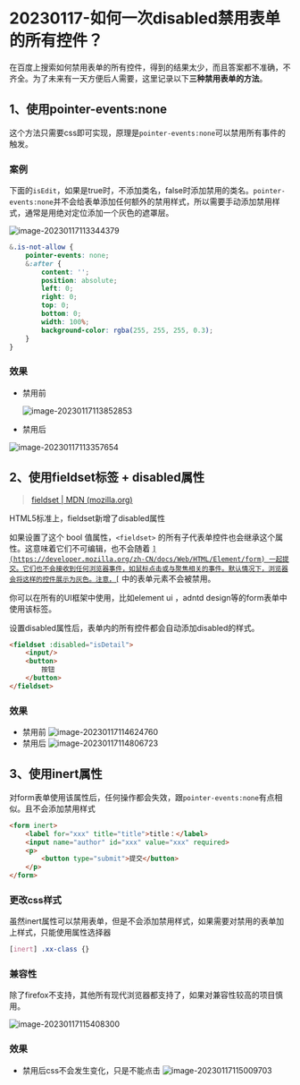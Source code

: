 # 20230117-如何一次disabled禁用表单的所有控件？

在百度上搜索如何禁用表单的所有控件，得到的结果太少，而且答案都不准确，不齐全。为了未来有一天方便后人需要，这里记录以下**三种禁用表单的方法**。

## 1、使用pointer-events:none

这个方法只需要css即可实现，原理是`pointer-events:none`可以禁用所有事件的触发。

### 案例

下面的`isEdit`，如果是true时，不添加类名，false时添加禁用的类名。`pointer-events:none`并不会给表单添加任何额外的禁用样式，所以需要手动添加禁用样式，通常是用绝对定位添加一个灰色的遮罩层。

![image-20230117113344379](https://s2.loli.net/2023/01/17/q4s5KtBbCrAnEdU.png)

```css
&.is-not-allow {
    pointer-events: none;
    &:after {
        content: '';
        position: absolute;
        left: 0;
        right: 0;
        top: 0;
        bottom: 0;
        width: 100%;
        background-color: rgba(255, 255, 255, 0.3);
    }
}
```

### 效果

- 禁用前

  ![image-20230117113852853](https://s2.loli.net/2023/01/17/lDYJIfsRU5vupby.png)

- 禁用后

![image-20230117113357654](https://s2.loli.net/2023/01/17/o6rMHJbpsxnmZPt.png)

## 2、使用fieldset标签 + disabled属性

> [fieldset | MDN (mozilla.org)](https://developer.mozilla.org/zh-CN/docs/Web/HTML/Element/fieldset)

HTML5标准上，fieldset新增了disabled属性

如果设置了这个 bool 值属性，`<fieldset>` 的所有子代表单控件也会继承这个属性。这意味着它们不可编辑，也不会随着 [``](https://developer.mozilla.org/zh-CN/docs/Web/HTML/Element/form) 一起提交。它们也不会接收到任何浏览器事件，如鼠标点击或与聚焦相关的事件。默认情况下，浏览器会将这样的控件展示为灰色。注意，[``](https://developer.mozilla.org/zh-CN/docs/Web/HTML/Element/legend) 中的表单元素不会被禁用。

你可以在所有的UI框架中使用，比如element ui ，adntd design等的form表单中使用该标签。

设置disabled属性后，表单内的所有控件都会自动添加disabled的样式。

```html
<fieldset :disabled="isDetail">
    <input/>
    <button>
        按钮
    </button>
</fieldset>
```

### 效果

- 禁用前
  ![image-20230117114624760](https://s2.loli.net/2023/01/17/5YbDC2fJ9Q8jGPW.png)
- 禁用后
  ![image-20230117114806723](https://s2.loli.net/2023/01/17/qRBWhr8XCdOoQp3.png)

## 3、使用inert属性

对form表单使用该属性后，任何操作都会失效，跟`pointer-events:none`有点相似。且不会添加禁用样式

```html
<form inert>   
    <label for="xxx" title="title">title：</label>
    <input name="author" id="xxx" value="xxx" required>
    <p>
        <button type="submit">提交</button>
    </p>
</form> 
```



### 更改css样式

虽然inert属性可以禁用表单，但是不会添加禁用样式，如果需要对禁用的表单加上样式，只能使用属性选择器

```css
[inert] .xx-class {}
```



### 兼容性

除了firefox不支持，其他所有现代浏览器都支持了，如果对兼容性较高的项目慎用。

![image-20230117115408300](https://s2.loli.net/2023/01/17/lO3zB1HoAqNamYL.png)



### 效果

- 禁用后css不会发生变化，只是不能点击
  ![image-20230117115009703](https://s2.loli.net/2023/01/17/wGAIianXyrWcpM3.png)